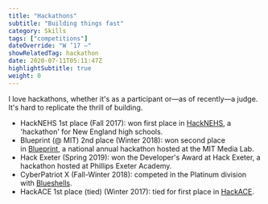 ```yaml
---
title: "Hackathons"
subtitle: "Building things fast"
category: Skills
tags: ["competitions"]
dateOverride: "W ’17 –"
showRelatedTag: hackathon
date: 2020-07-11T05:11:47Z
highlightSubtitle: true
weight: 0
---
```


I love hackathons, whether it's as a participant or—as of recently—a judge. It's hard to replicate the thrill of building.

- HackNEHS 1st place (Fall 2017): won first place in [HackNEHS](https://www.hacknehs.org/), a 'hackathon' for New England high schools.
- Blueprint (@ MIT) 2nd place (Winter 2018): won second place in [Blueprint](https://blueprint.hackmit.org/), a national annual hackathon hosted at the MIT Media Lab.
- Hack Exeter (Spring 2019): won the Developer's Award at Hack Exeter, a hackathon hosted at Phillips Exeter Academy.
- CyberPatriot X (Fall-Winter 2018): competed in the Platinum division with [Blueshells](https://blueshells.net/).
- HackACE 1st place (tied) (Winter 2017): tied for first place in [HackACE](http://hackace.us/).
